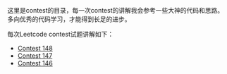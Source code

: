 这里是contest的目录，每一次contest的讲解我会参考一些大神的代码和思路。多向优秀的代码学习，才能得到长足的进步。

每次Leetcode contest试题讲解如下：

* [Contest 148](https://github.com/xiaochenwang94/LeetCodeAndOtherOJ/blob/master/contest/contest_148.md)
* [Contest 147](https://github.com/xiaochenwang94/LeetCodeAndOtherOJ/blob/master/contest/contest_147.md)
* [Contest 146](https://github.com/xiaochenwang94/LeetCodeAndOtherOJ/blob/master/contest/contest_146.md)